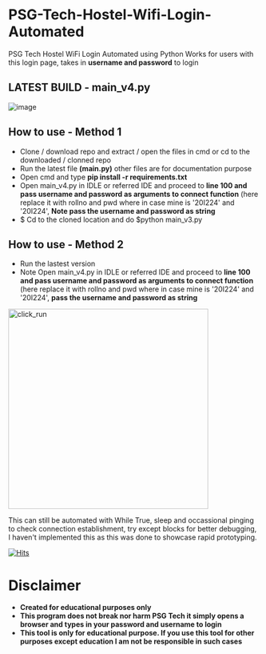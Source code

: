 # PSG-Tech-Hostel-Wifi-Login-Automated
PSG Tech Hostel WiFi Login Automated using Python
Works for users with this login page, takes in **username and password** to login 

## **LATEST BUILD - main_v4.py**
![image](https://user-images.githubusercontent.com/75175772/171265320-e75e2d85-3648-45d9-bf6b-82596d38d653.png)


## How to use - Method 1
- Clone / download repo and extract / open the files in cmd or cd to the downloaded / clonned repo
- Run the latest file **(main.py)** other files are for documentation purpose 
- Open cmd and type **pip install -r requirements.txt** 
- Open main_v4.py in IDLE or referred IDE and proceed to **line 100 and pass username and password as arguments to connect function** (here replace it with rollno and pwd where in case mine is '20I224' and '20I224', **Note pass the username and password as string**
- $ Cd to the cloned location and do $python main_v3.py
## How to use - Method 2
- Run the lastest version
- Note Open main_v4.py in IDLE or referred IDE and proceed to **line 100 and pass username and password as arguments to connect function** (here replace it with rollno and pwd where in case mine is '20I224' and '20I224', **pass the username and password as string**
<img src="https://user-images.githubusercontent.com/75175772/171410407-5543dc02-49b0-4d69-bff5-94db3e70b7ec.png" alt="click_run" width="400"/>


This can still be automated with While True, sleep and occassional pinging to check connection establishment, try except blocks for better debugging, I haven't implemented this as this was done to showcase rapid prototyping.

[![Hits](https://hits.seeyoufarm.com/api/count/incr/badge.svg?url=https%3A%2F%2Fgithub.com%2FKaushik-Ss%2FPSG-Tech-Hostel-WiFi-Login-Automated&count_bg=%237CFF18&title_bg=%23A83636&icon=&icon_color=%234D2121&title=Total+Visitors&edge_flat=true)](https://hits.seeyoufarm.com)


# Disclaimer
- **Created for educational purposes only**
- **This program does not break nor harm  PSG Tech it simply opens a browser and types in your password and username to login**
- **This tool is only for educational purpose. If you use this tool for other purposes except education I am not be responsible in such cases**
